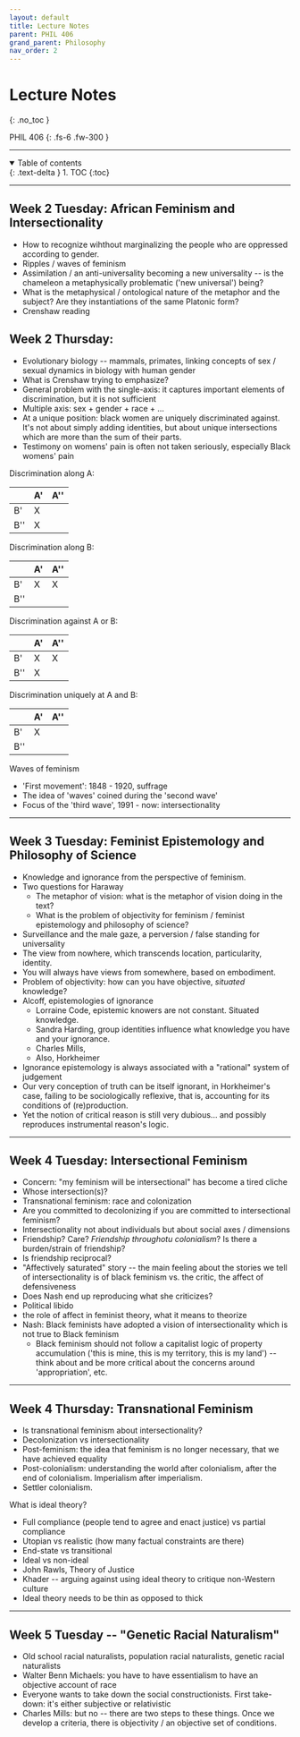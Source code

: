 ```yaml
---
layout: default
title: Lecture Notes
parent: PHIL 406
grand_parent: Philosophy
nav_order: 2
---
```


# Lecture Notes
{: .no_toc }

PHIL 406
{: .fs-6 .fw-300 }

---

<details open markdown="block">
  <summary>
    Table of contents
  </summary>
  {: .text-delta }
1. TOC
{:toc}
</details>

---

<!-- ## Week 1 Thursday: Syllabus and Introduction to Feminisms -->

## Week 2 Tuesday: African Feminism and Intersectionality
- How to recognize wihthout marginalizing the people who are oppressed according to gender.
- Ripples / waves of feminism
- Assimilation / an anti-universality becoming a new universality -- is the chameleon a metaphysically problematic ('new universal') being?
- What is the metaphysical / ontological nature of the metaphor and the subject? Are they instantiations of the same Platonic form?
- Crenshaw reading

## Week 2 Thursday:
- Evolutionary biology -- mammals, primates, linking concepts of sex / sexual dynamics in biology with human gender
- What is Crenshaw trying to emphasize?
- General problem with the single-axis: it captures important elements of discrimination, but it is not sufficient
- Multiple axis: sex + gender + race + ...
- At a unique position: black women are uniquely discriminated against. It's not about simply adding identities, but about unique intersections which are more than the sum of their parts. 
- Testimony on womens' pain is often not taken seriously, especially Black womens' pain

Discrimination along A:

|     | A' | A'' |
| --- | --- | --- |
| B'  |  X  |     |
| B'' |  X  |     |

Discrimination along B:

|     | A' | A'' |
| --- | --- | --- |
| B'  |  X  |  X   |
| B'' |    |     |

Discrimination against A or B:

|     | A' | A'' |
| --- | --- | --- |
| B'  |  X  |  X  |
| B'' |  X  |     |

Discrimination uniquely at A and B:

|     | A' | A'' |
| --- | --- | --- |
| B'  |  X  |     |
| B'' |   |     |


Waves of feminism
- 'First movement': 1848 - 1920, suffrage
- The idea of 'waves' coined during the 'second wave'
- Focus of the 'third wave', 1991 - now: intersectionality

---

## Week 3 Tuesday: Feminist Epistemology and Philosophy of Science
- Knowledge and ignorance from the perspective of feminism.
- Two questions for Haraway
  - The metaphor of vision: what is the metaphor of vision doing in the text?
  - What is the problem of objectivity for feminism / feminist epistemology and philosophy of science? 
- Surveillance and the male gaze, a perversion / false standing for universality
- The view from nowhere, which transcends location, particularity, identity. 
- You will always have views from somewhere, based on embodiment.
- Problem of objectivity: how can you have objective, *situated* knowledge?
- Alcoff, epistemologies of ignorance
  - Lorraine Code, epistemic knowers are not constant. Situated knowledge.
  - Sandra Harding, group identities influence what knowledge you have and your ignorance.
  - Charles Mills,
  - Also, Horkheimer
- Ignorance epistemology is always associated with a "rational" system of judgement
- Our very conception of truth can be itself ignorant, in Horkheimer's case, failing to be sociologically reflexive, that is, accounting for its conditions of (re)production. 
- Yet the notion of critical reason is still very dubious... and possibly reproduces instrumental reason's logic.



---

## Week 4 Tuesday: Intersectional Feminism
- Concern: "my feminism will be intersectional" has become a tired cliche
- Whose intersection(s)?
- Transnational feminism: race and colonization
- Are you committed to decolonizing if you are committed to intersectional feminism?
- Intersectionality not about individuals but about social axes / dimensions
- Friendship? Care? *Friendship throughotu colonialism*? Is there a burden/strain of friendship?
- Is friendship reciprocal?
- "Affectively saturated" story -- the main feeling about the stories we tell of intersectionality is of black feminism vs. the critic, the affect of defensiveness
- Does Nash end up reproducing what she criticizes?
- Political libido
- the role of affect in feminist theory, what it means to theorize
- Nash: Black feminists have adopted a vision of intersectionality which is not true to Black feminism
  - Black feminism should not follow a capitalist logic of property accumulation ('this is mine, this is my territory, this is my land') -- think about and be more critical about the concerns around 'appropriation', etc.

---

## Week 4 Thursday: Transnational Feminism

- Is transnational feminism about intersectionality? 
- Decolonization vs intersectionality
- Post-feminism: the idea that feminism is no longer necessary, that we have achieved equality
- Post-colonialism: understanding the world after colonialism, after the end of colonialism. Imperialism after imperialism.
- Settler colonialism.

What is ideal theory?
- Full compliance (people tend to agree and enact justice) vs partial compliance
- Utopian vs realistic (how many factual constraints are there)
- End-state vs transitional
- Ideal vs non-ideal
- John Rawls, Theory of Justice
- Khader -- arguing against using ideal theory to critique non-Western culture
- Ideal theory needs to be thin as opposed to thick

---

## Week 5 Tuesday -- "Genetic Racial Naturalism"
- Old school racial naturalists, population racial naturalists, genetic racial naturalists
- Walter Benn Michaels: you have to have essentialism to have an objective account of race
- Everyone wants to take down the social constructionists. First take-down: it's either subjective or relativistic
- Charles Mills: but no -- there are two steps to these things. Once we develop a criteria, there is objectivity / an objective set of conditions.















































